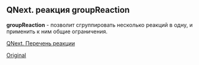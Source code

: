 ## QNext. реакция groupReaction

**groupReaction** - позволит сгруппировать несколько реакций в одну, и применить к ним общие ограничения.



[QNext. Перечень реакции](/docs-test/_export/reactions)
  
[Original](https://telegra.ph/QNext-admin-reaction-groupReaction-05-09)